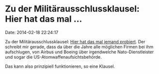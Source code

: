 Zu der Militärausschlussklausel: Hier hat das mal \...
======================================================

Date: 2014-02-18 22:24:17

Zu der Militärausschlussklausel: [Hier hat das mal jemand
probiert](http://www.feyrer.de/g4u/#copying). Der schreibt mir gerade,
dass da über die Jahre alle möglichen Firmen bei ihm aufschlugen, von
Airbus und Boeing über irgendwelche Nato-Dienstleister und sogar die
US-Atomwaffenaufsichtsbehörde.

Das kann also prinzipiell funktionieren, so eine Klausel.
